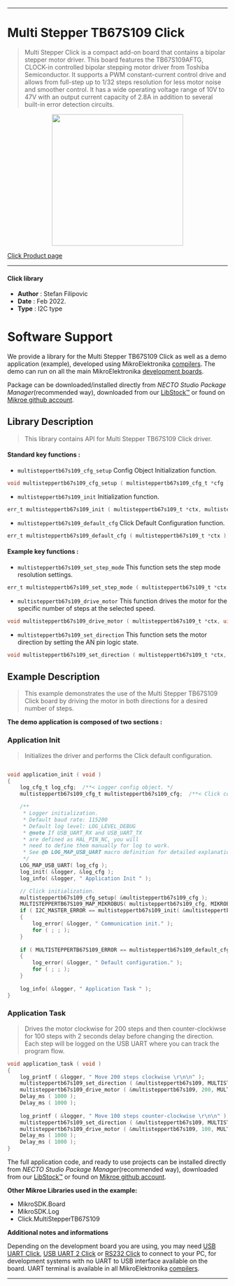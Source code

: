 
---
# Multi Stepper TB67S109 Click

> Multi Stepper Click is a compact add-on board that contains a bipolar stepper motor driver. This board features the TB67S109AFTG, CLOCK-in controlled bipolar stepping motor driver from Toshiba Semiconductor. It supports a PWM constant-current control drive and allows from full-step up to 1/32 steps resolution for less motor noise and smoother control. It has a wide operating voltage range of 10V to 47V with an output current capacity of 2.8A in addition to several built-in error detection circuits.

<p align="center">
  <img src="https://download.mikroe.com/images/click_for_ide/multisteppertb67s109_click.png" height=300px>
</p>

[Click Product page](https://www.mikroe.com/multi-stepper-click-tb67s109)

---


#### Click library

- **Author**        : Stefan Filipovic
- **Date**          : Feb 2022.
- **Type**          : I2C type


# Software Support

We provide a library for the Multi Stepper TB67S109 Click
as well as a demo application (example), developed using MikroElektronika
[compilers](https://www.mikroe.com/necto-studio).
The demo can run on all the main MikroElektronika [development boards](https://www.mikroe.com/development-boards).

Package can be downloaded/installed directly from *NECTO Studio Package Manager*(recommended way), downloaded from our [LibStock&trade;](https://libstock.mikroe.com) or found on [Mikroe github account](https://github.com/MikroElektronika/mikrosdk_click_v2/tree/master/clicks).

## Library Description

> This library contains API for Multi Stepper TB67S109 Click driver.

#### Standard key functions :

- `multisteppertb67s109_cfg_setup` Config Object Initialization function.
```c
void multisteppertb67s109_cfg_setup ( multisteppertb67s109_cfg_t *cfg );
```

- `multisteppertb67s109_init` Initialization function.
```c
err_t multisteppertb67s109_init ( multisteppertb67s109_t *ctx, multisteppertb67s109_cfg_t *cfg );
```

- `multisteppertb67s109_default_cfg` Click Default Configuration function.
```c
err_t multisteppertb67s109_default_cfg ( multisteppertb67s109_t *ctx );
```

#### Example key functions :

- `multisteppertb67s109_set_step_mode` This function sets the step mode resolution settings.
```c
err_t multisteppertb67s109_set_step_mode ( multisteppertb67s109_t *ctx, uint8_t mode );
```

- `multisteppertb67s109_drive_motor` This function drives the motor for the specific number of steps at the selected speed.
```c
void multisteppertb67s109_drive_motor ( multisteppertb67s109_t *ctx, uint32_t steps, uint8_t speed );
```

- `multisteppertb67s109_set_direction` This function sets the motor direction by setting the AN pin logic state.
```c
void multisteppertb67s109_set_direction ( multisteppertb67s109_t *ctx, uint8_t dir );
```

## Example Description

> This example demonstrates the use of the Multi Stepper TB67S109 Click board by driving the motor in both directions for a desired number of steps.

**The demo application is composed of two sections :**

### Application Init

> Initializes the driver and performs the Click default configuration.

```c

void application_init ( void )
{
    log_cfg_t log_cfg;  /**< Logger config object. */
    multisteppertb67s109_cfg_t multisteppertb67s109_cfg;  /**< Click config object. */

    /** 
     * Logger initialization.
     * Default baud rate: 115200
     * Default log level: LOG_LEVEL_DEBUG
     * @note If USB_UART_RX and USB_UART_TX 
     * are defined as HAL_PIN_NC, you will 
     * need to define them manually for log to work. 
     * See @b LOG_MAP_USB_UART macro definition for detailed explanation.
     */
    LOG_MAP_USB_UART( log_cfg );
    log_init( &logger, &log_cfg );
    log_info( &logger, " Application Init " );

    // Click initialization.
    multisteppertb67s109_cfg_setup( &multisteppertb67s109_cfg );
    MULTISTEPPERTB67S109_MAP_MIKROBUS( multisteppertb67s109_cfg, MIKROBUS_1 );
    if ( I2C_MASTER_ERROR == multisteppertb67s109_init( &multisteppertb67s109, &multisteppertb67s109_cfg ) ) 
    {
        log_error( &logger, " Communication init." );
        for ( ; ; );
    }
    
    if ( MULTISTEPPERTB67S109_ERROR == multisteppertb67s109_default_cfg ( &multisteppertb67s109 ) )
    {
        log_error( &logger, " Default configuration." );
        for ( ; ; );
    }
    
    log_info( &logger, " Application Task " );
}

```

### Application Task

> Drives the motor clockwise for 200 steps and then counter-clockiwse for 100 steps with 2 seconds delay before changing the direction.
Each step will be logged on the USB UART where you can track the program flow.

```c
void application_task ( void )
{
    log_printf ( &logger, " Move 200 steps clockwise \r\n\n" );
    multisteppertb67s109_set_direction ( &multisteppertb67s109, MULTISTEPPERTB67S109_DIR_CW );
    multisteppertb67s109_drive_motor ( &multisteppertb67s109, 200, MULTISTEPPERTB67S109_SPEED_FAST );
    Delay_ms ( 1000 );
    Delay_ms ( 1000 );
    
    log_printf ( &logger, " Move 100 steps counter-clockwise \r\n\n" );
    multisteppertb67s109_set_direction ( &multisteppertb67s109, MULTISTEPPERTB67S109_DIR_CCW );
    multisteppertb67s109_drive_motor ( &multisteppertb67s109, 100, MULTISTEPPERTB67S109_SPEED_FAST );
    Delay_ms ( 1000 );
    Delay_ms ( 1000 );
}
```

The full application code, and ready to use projects can be installed directly from *NECTO Studio Package Manager*(recommended way), downloaded from our [LibStock&trade;](https://libstock.mikroe.com) or found on [Mikroe github account](https://github.com/MikroElektronika/mikrosdk_click_v2/tree/master/clicks).

**Other Mikroe Libraries used in the example:**

- MikroSDK.Board
- MikroSDK.Log
- Click.MultiStepperTB67S109

**Additional notes and informations**

Depending on the development board you are using, you may need
[USB UART Click](https://www.mikroe.com/usb-uart-click),
[USB UART 2 Click](https://www.mikroe.com/usb-uart-2-click) or
[RS232 Click](https://www.mikroe.com/rs232-click) to connect to your PC, for
development systems with no UART to USB interface available on the board. UART
terminal is available in all MikroElektronika
[compilers](https://shop.mikroe.com/compilers).

---
